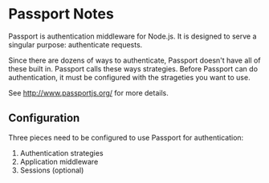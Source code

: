 # Passport Notes

Passport is authentication middleware for Node.js.  It is designed to serve a
singular purpose: authenticate requests.

Since there are dozens of ways to authenticate, Passport doesn't have all of
these built in.  Passport calls these ways strategies.  Before Passport can do
authentication, it must be configured with the strageties you want to use.

See http://www.passportjs.org/ for more details.


## Configuration

Three pieces need to be configured to use Passport for authentication:

1) Authentication strategies
2) Application middleware
3) Sessions (optional)
